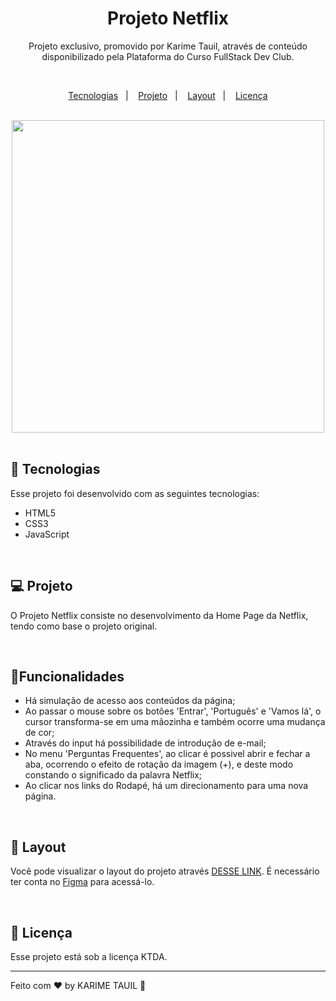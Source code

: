  <h1 align="center"> Projeto Netflix </h1>

 <p align="center">Projeto exclusivo, promovido por Karime Tauil, através de conteúdo disponibilizado pela Plataforma do Curso FullStack Dev Club.</p>

<br>

<p align="center">
  <a href="#-tecnologias">Tecnologias</a>&nbsp;&nbsp;&nbsp;|&nbsp;&nbsp;&nbsp;
  <a href="#-projeto">Projeto</a>&nbsp;&nbsp;&nbsp;|&nbsp;&nbsp;&nbsp;
  <a href="#-layout">Layout</a>&nbsp;&nbsp;&nbsp;|&nbsp;&nbsp;&nbsp;
  <a href="#memo-licença">Licença</a>
</p>

<br>

  <div align="center">
    <img src="https://github.com/karimetauil/10-PROJETO-NETFLIX/blob/main/capturas%20de%20tela/Projeto%20Netflix.gif?raw=true" width="500px">
  </div>

<br>

## 🚀 Tecnologias

Esse projeto foi desenvolvido com as seguintes tecnologias:

  - HTML5
  - CSS3
  - JavaScript 
 
 <br>

## 💻 Projeto

O Projeto Netflix consiste no desenvolvimento da Home Page da Netflix, tendo como base o projeto original. 

<br>
 
## 🚩Funcionalidades

- Há simulação de acesso aos conteúdos da página;
- Ao passar o mouse sobre os botões 'Entrar', 'Português' e 'Vamos lá', o cursor transforma-se em uma mãozinha e também ocorre uma mudança de cor;
- Através do input há possibilidade de introdução de e-mail;
- No menu 'Perguntas Frequentes', ao clicar é possivel abrir e fechar a aba, ocorrendo o efeito de rotação da imagem (+), e deste modo constando o significado da palavra Netflix; 
- Ao clicar nos links do Rodapé, há um direcionamento para uma nova página.

 <br>

## 🔖 Layout

Você pode visualizar o layout do projeto através [DESSE LINK](https://www.figma.com/file/gpqavL469k0pPUGOmAQEM9/Explorer-Lab-%2301/duplicate). É necessário ter conta no [Figma](https://figma.com) para acessá-lo.

<br>

## :memo: Licença

Esse projeto está sob a licença KTDA.

---

Feito com ♥ by KARIME TAUIL :wave:   
